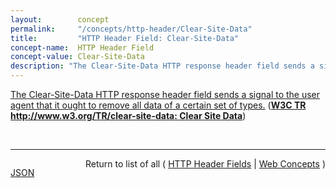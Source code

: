 ```yaml
---
layout:        concept
permalink:     "/concepts/http-header/Clear-Site-Data"
title:         "HTTP Header Field: Clear-Site-Data"
concept-name:  HTTP Header Field
concept-value: Clear-Site-Data
description: "The Clear-Site-Data HTTP response header field sends a signal to the user agent that it ought to remove all data of a certain set of types."
---
```


[The Clear-Site-Data HTTP response header field sends a signal to the user agent that it ought to remove all data of a certain set of types.](http://www.w3.org/TR/clear-site-data/#header "Read documentation for HTTP Header Field &#34;Clear-Site-Data&#34;") (**[W3C TR http://www.w3.org/TR/clear-site-data: Clear Site Data](/specs/W3C/TR/clear-site-data "This document defines an imperative mechanism which allows web developers to instruct a user agent to clear a user's locally stored data related to a host and its subdomains.")**)

<br/>
<hr/>

<p style="float : left"><a href="./Clear-Site-Data.json" title="JSON representing this particular Web Concept value">JSON</a></p>
<p style="text-align: right">Return to list of all ( <a href="../http-header/">HTTP Header Fields</a> | <a href="../">Web Concepts</a> )</p>
